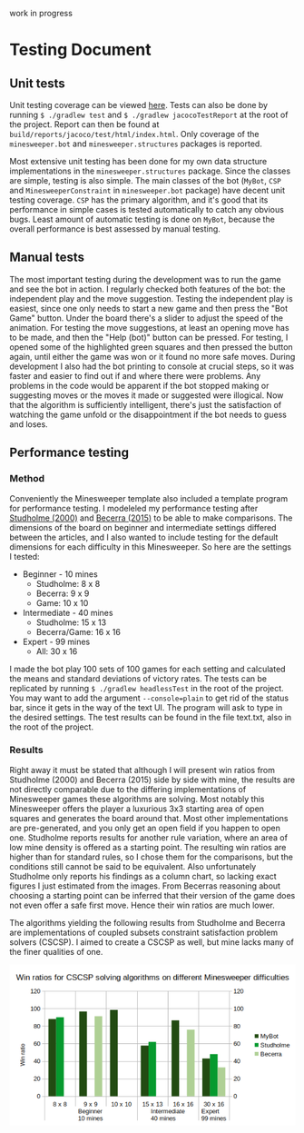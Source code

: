 work in progress

# Testing Document

## Unit tests

Unit testing coverage can be viewed [here](https://codecov.io/gh/maariaw/minesweeper-helper/tree/master/src/main/java/minesweeper). Tests can also be done by running `$ ./gradlew test` and `$ ./gradlew jacocoTestReport` at the root of the project. Report can then be found at `build/reports/jacoco/test/html/index.html`. Only coverage of the `minesweeper.bot` and `minesweeper.structures` packages is reported.

Most extensive unit testing has been done for my own data structure implementations in the `minesweeper.structures` package. Since the classes are simple, testing is also simple. The main classes of the bot (`MyBot`, `CSP` and `MinesweeperConstraint` in `minesweeper.bot` package) have decent unit testing coverage. `CSP` has the primary algorithm, and it's good that its performance in simple cases is tested automatically to catch any obvious bugs. Least amount of automatic testing is done on `MyBot`, because the overall performance is best assessed by manual testing.

## Manual tests

The most important testing during the development was to run the game and see the bot in action. I regularly checked both features of the bot: the independent play and the move suggestion. Testing the independent play is easiest, since one only needs to start a new game and then press the "Bot Game" button. Under the board there's a slider to adjust the speed of the animation. For testing the move suggestions, at least an opening move has to be made, and then the "Help (bot)" button can be pressed. For testing, I opened some of the highlighted green squares and then pressed the button again, until either the game was won or it found no more safe moves. During development I also had the bot printing to console at crucial steps, so it was faster and easier to find out if and where there were problems. Any problems in the code would be apparent if the bot stopped making or suggesting moves or the moves it made or suggested were illogical. Now that the algorithm is sufficiently intelligent, there's just the satisfaction of watching the game unfold or the disappointment if the bot needs to guess and loses.

## Performance testing

### Method

Conveniently the Minesweeper template also included a template program for performance testing. I modeleled my performance testing after [Studholme (2000)](http://www.cs.toronto.edu/~cvs/minesweeper/minesweeper.pdf) and [Becerra (2015)](https://dash.harvard.edu/bitstream/handle/1/14398552/BECERRA-SENIORTHESIS-2015.pdf) to be able to make comparisons. The dimensions of the board on beginner and intermediate settings differed between the articles, and I also wanted to include testing for the default dimensions for each difficulty in this Minesweeper. So here are the settings I tested:

* Beginner - 10 mines
  * Studholme: 8 x 8
  * Becerra: 9 x 9
  * Game: 10 x 10
* Intermediate - 40 mines
  * Studholme: 15 x 13
  * Becerra/Game: 16 x 16
* Expert - 99 mines
  * All: 30 x 16

I made the bot play 100 sets of 100 games for each setting and calculated the means and standard deviations of victory rates. The tests can be replicated by running `$ ./gradlew headlessTest` in the root of the project. You may want to add the argument `--console=plain` to get rid of the status bar, since it gets in the way of the text UI. The program will ask to type in the desired settings. The test results can be found in the file text.txt, also in the root of the project.

### Results

Right away it must be stated that although I will present win ratios from Studholme (2000) and Becerra (2015) side by side with mine, the results are not directly comparable due to the differing implementations of Minesweeper games these algorithms are solving. Most notably this Minesweeper offers the player a luxurious 3x3 starting area of open squares and generates the board around that. Most other implementations are pre-generated, and you only get an open field if you happen to open one. Studholme reports results for another rule variation, where an area of low mine density is offered as a starting point. The resulting win ratios are higher than for standard rules, so I chose them for the comparisons, but the conditions still cannot be said to be equivalent. Also unfortunately Studholme only reports his findings as a column chart, so lacking exact figures I just estimated from the images. From Becerras reasoning about choosing a starting point can be inferred that their version of the game does not even offer a safe first move. Hence their win ratios are much lower.

The algorithms yielding the following results from Studholme and Becerra are implementations of coupled subsets constraint satisfaction problem solvers (CSCSP). I aimed to create a CSCSP as well, but mine lacks many of the finer qualities of one.

![Column chart](https://github.com/maariaw/minesweeper-helper/blob/master/documentation/images/comparison-figure.png)

